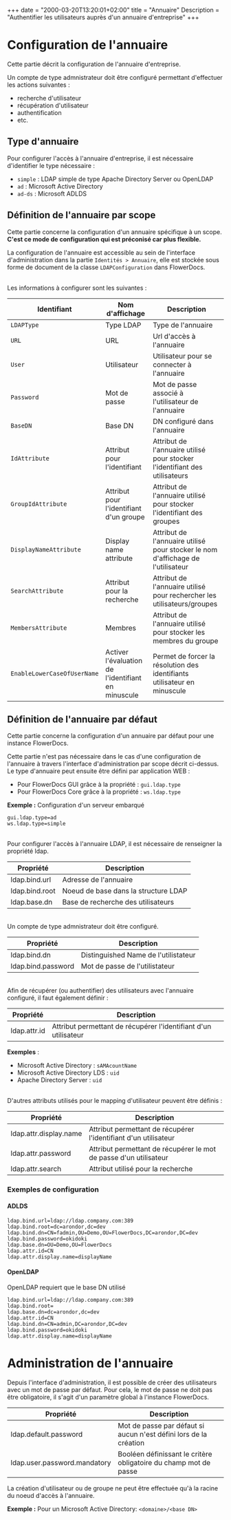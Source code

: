 +++
date = "2000-03-20T13:20:01+02:00"
title = "Annuaire"
Description = "Authentifier les utilisateurs auprès d'un annuaire d'entreprise"
+++


# Configuration de l'annuaire

Cette partie décrit la configuration de l'annuaire d'entreprise.

Un compte de type admnistrateur doit être configuré permettant d'effectuer les actions suivantes :
 
* recherche d'utilisateur
* récupération d'utilisateur
* authentification
* etc.

## Type d'annuaire

Pour configurer l'accès à l'annuaire d'entreprise, il est nécessaire d'identifier le type nécessaire :


* ``simple`` : LDAP simple de type Apache Directory Server ou OpenLDAP
* ``ad`` : Microsoft Active Directory
* ``ad-ds`` : Microsoft ADLDS

## Définition de l'annuaire par scope

Cette partie concerne la configuration d'un annuaire spécifique à un scope. <b>C'est ce mode de configuration qui est préconisé car plus flexible.</b>

La configuration de l'annuaire est accessible au sein de l'interface d'administration dans la partie `Identités > Annuaire`, elle est stockée sous forme de document de la classe `LDAPConfiguration` dans FlowerDocs.

<br/>
Les informations à configurer sont les suivantes :

| Identifiant                       | Nom d'affichage                                    | Description                        
|-----------------------------------|----------------------------------------------------|------------------------------------
| `LDAPType`       				| Type LDAP                						  	 |Type de l'annuaire             
| `URL`        					| URL 			                                  	 |Url d'accès à l'annuaire
| `User`          					| Utilisateur   		                          	 | Utilisateur pour se connecter à l'annuaire
| `Password`           			| Mot de passe		                                 | Mot de passe associé à l'utilisateur de l'annuaire
| `BaseDN`          				| Base DN                                			 | DN configuré dans l'annuaire
| `IdAttribute`           		| Attribut pour l'identifiant                        | Attribut de l'annuaire utilisé pour stocker l'identifiant des utilisateurs
| `GroupIdAttribute`            | Attribut pour l'identifiant d'un groupe            | Attribut de l'annuaire utilisé pour stocker l'identifiant des groupes
| `DisplayNameAttribute`       | Display name attribute                             | Attribut de l'annuaire utilisé pour stocker le nom d'affichage de l'utilisateur
| `SearchAttribute`           	| Attribut pour la recherche                         | Attribut de l'annuaire utilisé pour rechercher les utilisateurs/groupes
| `MembersAttribute`            | Membres                            				 | Attribut de l'annuaire utilisé pour stocker les membres du groupe
| `EnableLowerCaseOfUserName` | Activer l'évaluation de l'identifiant en minuscule | Permet de forcer la résolution des identifiants utilisateur en minuscule 

## Définition de l'annuaire par défaut

Cette partie concerne la configuration d'un annuaire par défaut pour une instance FlowerDocs.

Cette partie n'est pas nécessaire dans le cas d'une configuration de l'annuaire à travers l'interface d'administration par scope décrit ci-dessus.
Le type d'annuaire peut ensuite être défini par application WEB : 

* Pour FlowerDocs GUI grâce à la propriété : ``gui.ldap.type``
* Pour FlowerDocs Core grâce à la propriété : ``ws.ldap.type``


__Exemple :__ Configuration d'un serveur embarqué

```properties
gui.ldap.type=ad
ws.ldap.type=simple
```

<br/>
Pour configurer l'accès à l'annuaire LDAP, il est nécessaire de renseigner la propriété ldap.

| Propriété              | Description                         |
|------------------------|-------------------------------------|
| ldap.bind.url          | Adresse de l'annuaire               |
| ldap.bind.root         | Noeud de base dans la structure LDAP|
| ldap.base.dn           | Base de recherche des utilisateurs  |



<br/>
Un compte de type admnistrateur doit être configuré.

| Propriété              | Description                         |
|------------------------|-------------------------------------|
| ldap.bind.dn           | Distinguished Name de l'utilistateur|
| ldap.bind.password     | Mot de passe de l'utilistateur      |


<br/>
Afin de récupérer (ou authentifier) des utilisateurs avec l'annuaire configuré, il faut également définir : 


| Propriété              | Description                                                    |
|------------------------|----------------------------------------------------------------|
| ldap.attr.id           | Attribut permettant de récupérer l'identifiant d'un utilisateur|

__Exemples__ : 

* Microsoft Active Directory : ``sAMAcountName`` 
* Microsoft Active Directory LDS : ``uid``  
* Apache Directory Server : ``uid``

<br/>
D'autres attributs utilisés pour le mapping d'utilisateur peuvent être définis : 

| Propriété              | Description                                                      |
|------------------------|------------------------------------------------------------------|
| ldap.attr.display.name | Attribut permettant de récupérer l'identifiant d'un utilisateur  |
| ldap.attr.password     | Attribut permettant de récupérer le mot de passe d'un utilisateur|
| ldap.attr.search       | Attribut utilisé pour la recherche                              |

### Exemples de configuration


#### ADLDS
	 
```properties
ldap.bind.url=ldap://ldap.company.com:389
ldap.bind.root=dc=arondor,dc=dev
ldap.bind.dn=CN=fadmin,OU=Demo,OU=FlowerDocs,DC=arondor,DC=dev
ldap.bind.password=okidoki
ldap.base.dn=OU=Demo,OU=FlowerDocs
ldap.attr.id=CN
ldap.attr.display.name=displayName
```

#### OpenLDAP

OpenLDAP requiert que le base DN utilisé
	 
```properties
ldap.bind.url=ldap://ldap.company.com:389
ldap.bind.root=
ldap.base.dn=dc=arondor,dc=dev
ldap.attr.id=CN
ldap.bind.dn=CN=admin,DC=arondor,DC=dev
ldap.bind.password=okidoki
ldap.attr.display.name=displayName
```

# Administration de l'annuaire

Depuis l'interface d'administration, il est possible de créer des utilisateurs avec un mot de passe par défaut. 
Pour cela, le mot de passe ne doit pas être obligatoire, il s'agit d'un paramètre global à l'instance FlowerDocs.

| Propriété                      | Description                                                           |
|--------------------------------|-----------------------------------------------------------------------|
| ldap.default.password          | Mot de passe par défaut si aucun n'est défini lors de la création     |
| ldap.user.password.mandatory   | Booléen définissant le critère obligatoire du champ mot de passe     |


	
La création d'utilisateur ou de groupe ne peut être effectuée qu'à la racine du noeud d'accès à l'annuaire. 

**Exemple :** Pour un Microsoft Active Directory: ``<domaine>/<base DN>`` 
